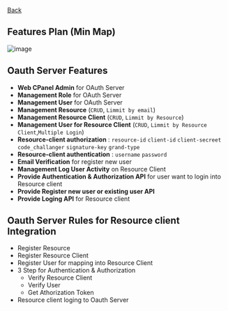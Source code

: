 [Back](https://github.com/springboot-oauth2-server-project/)

## Features Plan (Min Map)
![image](https://github.com/springboot-oauth2-server-project/.github/assets/11941308/1b7023ab-a38c-48ab-8fe3-a702393646cf)

## Oauth Server Features
- **Web CPanel Admin** for OAuth Server
- **Management Role** for OAuth Server
- **Management User** for OAuth Server
- **Management Resource** (`CRUD`, `Limmit by email`)
- **Management Resource Client** (`CRUD`, `Limmit by Resource`)
- **Management User for Resource Client** (`CRUD`, `Limmit by Resource Client`,`Multiple Login`)
- **Resource-client authorization** : `resource-id` `client-id` `client-secreet` `code_challanger` `signature-key` `grand-type` 
- **Resource-client authentication** : `username` `password`
- **Email Verification** for register new user
- **Management Log User Activity**  on Resource Client
- **Provide Authentication & Authorization API** for user want to login into Resource client
- **Provide Register new user or existing user API**
- **Provide Loging API** for Resource client

## Oauth Server Rules for Resource client Integration
- Register Resource 
- Register Resource Client
- Register User for mapping into Resource Client
- 3 Step for Authentication & Authorization
	- Verify Resource Client
	- Verify User
	- Get Athorization Token
- Resource client loging to Oauth Server	
